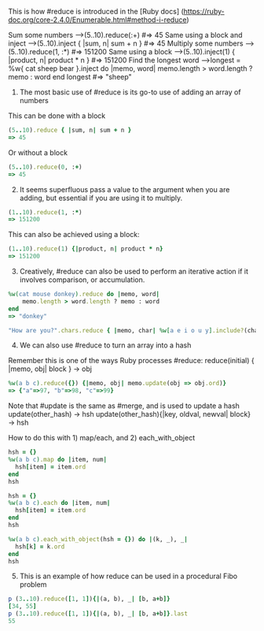 This is how #reduce is introduced in the [Ruby docs]
(https://ruby-doc.org/core-2.4.0/Enumerable.html#method-i-reduce)

Sum some numbers
 -->(5..10).reduce(:+)                             #=> 45
Same using a block and inject
 -->(5..10).inject { |sum, n| sum + n }            #=> 45
Multiply some numbers
 -->(5..10).reduce(1, :*)                          #=> 151200
Same using a block
 -->(5..10).inject(1) { |product, n| product * n } #=> 151200
Find the longest word
 -->longest = %w{ cat sheep bear }.inject do |memo, word|
   memo.length > word.length ? memo : word
end
longest                                        #=> "sheep"

1. The most basic use of #reduce is its go-to use of adding an array of numbers

This can be done with a block
```ruby
(5..10).reduce { |sum, n| sum + n }
=> 45
```

Or without a block
```ruby
(5..10).reduce(0, :+)
=> 45
```

2. It seems superfluous pass a value to the argument when you are adding, but essential if you are using it to multiply. 

```ruby
(1..10).reduce(1, :*)
=> 151200
```
This can also be achieved using a block:
```ruby
(1..10).reduce(1) {|product, n| product * n}
=> 151200
```

3. Creatively, #reduce can also be used to perform an iterative action if it involves comparison, or accumulation. 

```ruby
%w(cat mouse donkey).reduce do |memo, word| 
    memo.length > word.length ? memo : word
end
=> "donkey"
```

```ruby
"How are you?".chars.reduce { |memo, char| %w[a e i o u y].include?(char) ? memo + char * 5 : memo + char }
```

4. We can also use #reduce to turn an array into a hash

Remember this is one of the ways Ruby processes #reduce:
reduce(initial) { |memo, obj| block } → obj

```ruby
%w(a b c).reduce({}) {|memo, obj| memo.update(obj => obj.ord)}
=> {"a"=>97, "b"=>98, "c"=>99}
```
Note that #update is the same as #merge, and is used to update a hash
update(other_hash) → hsh
update(other_hash){|key, oldval, newval| block} → hsh

How to do this with 1) map/each, and 2) each_with_object

```ruby
hsh = {}
%w(a b c).map do |item, num|
  hsh[item] = item.ord
end
hsh
```

```ruby
hsh = {}
%w(a b c).each do |item, num|
  hsh[item] = item.ord
end
hsh
```

```ruby
%w(a b c).each_with_object(hsh = {}) do |(k, _), _|
  hsh[k] = k.ord
end
hsh
```

5. This is an example of how reduce can be used in a procedural Fibo problem

```ruby
p (3..10).reduce([1, 1]){|(a, b), _| [b, a+b]}
[34, 55]
p (3..10).reduce([1, 1]){|(a, b), _| [b, a+b]}.last
55
```